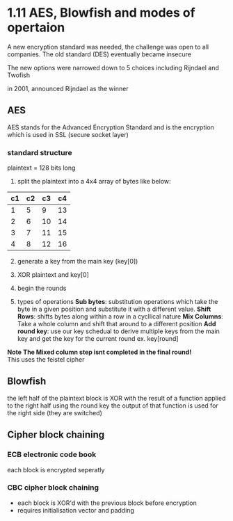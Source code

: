 # 1.11 AES, Blowfish and modes of opertaion 

A new encryption standard was needed, the challenge was open to all companies. The old standard (DES) eventually became insecure 

The new options were narrowed down to 5 choices including Rijndael and Twofish

in 2001, announced Rijndael as the winner

## AES 
AES stands for the Advanced Encryption Standard and is the encryption which is used in SSL (secure socket layer) 

### standard structure

plaintext = 128 bits long 

1. split the plaintext into a 4x4 array of bytes like below: 

| c1 | c2 | c3 |  c4 |
|----|----|----|-----|
|  1 |  5 |  9 |  13 |
|  2 |  6 | 10 |  14 |
|  3 |  7 | 11 |  15 |
|  4 |  8 | 12 |  16 |


2. generate a key from the main key (key[0])

3. XOR plaintext and key[0]

4. begin the rounds

5. types of operations
**Sub bytes**: substitution operations which take the byte in a given position and substitute it
with a different value.
**Shift Rows**: shifts bytes along within a row in a cycllical nature 
**Mix Columns**: Take a whole column and shift that around to a different position 
**Add round key**: use our key schedual to derive multiple keys from the main key and get the key for the current round ex. key[round]

**Note** **The Mixed column step isnt completed in the final round!**  
This uses the feistel cipher 

## Blowfish 
the left half of the plaintext block is XOR with the result of a function applied to the right half using the round key 
the output of that function is used for the right side (they are switched) 

## Cipher block chaining 

### ECB electronic code book 
each block is encrypted seperatly 

### CBC cipher block chaining 
- each block is XOR'd with the previous block before encryption 
- requires initialisation vector and padding 



